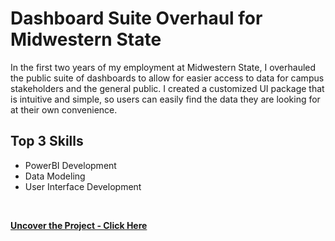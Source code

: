 # Dashboard Suite Overhaul for Midwestern State
In the first two years of my employment at Midwestern State, I overhauled the public suite of dashboards to allow for easier access to data for campus stakeholders and the general public. 
I created a customized UI package that is intuitive and simple, so users can easily find the data they are looking for at their own convenience. 

## Top 3 Skills

* PowerBI Development
* Data Modeling
* User Interface Development
<br>

**[<i class="fa-solid fa-up-right-from-square"></i> Uncover the Project - Click Here](https://msutexas.edu/institutional-effectiveness/)**
